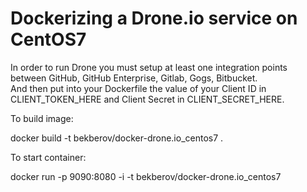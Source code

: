 # Dockerizing a Drone.io service on CentOS7

In order to run Drone you must setup at least one integration points between GitHub, GitHub Enterprise, Gitlab, Gogs, Bitbucket.  
And then put into your Dockerfile the value of your Client ID in CLIENT_TOKEN_HERE and Client Secret in CLIENT_SECRET_HERE.  


To build image:

docker build -t bekberov/docker-drone.io_centos7 .



To start container:

docker run  -p 9090:8080 -i -t bekberov/docker-drone.io_centos7

